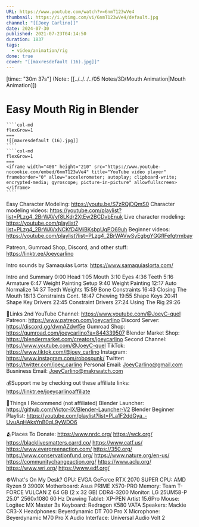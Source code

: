 ```yaml
---
URL: https://www.youtube.com/watch?v=6nmT123wVe4
thumbnail: https://i.ytimg.com/vi/6nmT123wVe4/default.jpg
channel: "[[Joey Carlino]]"
date: 2024-07-30
published: 2021-07-23T04:14:50
duration: 1837
tags:
  - video/animation/rig
done: true
cover: "[[maxresdefault (16).jpg]]"
---
```

[time:: "30m 37s"]
(Note:: [[../../../../05 Notes/3D/Mouth Animation|Mouth Animation]])
# Easy Mouth Rig in Blender
`````col
````col-md
flexGrow=1
===
![[maxresdefault (16).jpg]]
````
````col-md
flexGrow=1
===
<iframe width="400" height="210" src="https://www.youtube-nocookie.com/embed/6nmT123wVe4" title="YouTube video player" frameborder="0" allow="accelerometer; autoplay; clipboard-write; encrypted-media; gyroscope; picture-in-picture" allowfullscreen></iframe>
````
`````
Easy Character Modeling: https://youtu.be/S7zRQjDQmS0
Character modeling videos: https://youtube.com/playlist?list=PLzg4_2BrWAVyf8LKdr2XtEw2BCDvbEnuk
Live character modeling: https://youtube.com/playlist?list=PLzg4_2BrWAVxNCKfD4MiBKsbpUqPO69uh
Beginner videos: https://youtube.com/playlist?list=PLzg4_2BrWAVwSyEgbgYGGflFefgtrmbay

Patreon, Gumroad Shop, Discord, and other stuff:
https://linktr.ee/Joeycarlino
 
Intro sounds by Samaquias Lorta:
https://www.samaquiaslorta.com/

Intro and Summary 0:00
Head 1:05
Mouth 3:10
Eyes 4:36
Teeth 5:16
Armature 6:47
Weight Painting Setup 9:40
Weight Painting 12:17
Auto Normalize 14:37
Teeth Weights 15:59
Bone Constraints 16:43
Closing The Mouth 18:13
Constraints Cont. 18:47
Chewing 19:55
Shape Keys 20:41
Shape Key Drivers 22:45
Constraint Drivers 27:24
Using The Rig 29:26

🔗Links
2nd YouTube Channel: https://www.youtube.com/@JoeyC-quel
Patreon: https://www.patreon.com/joeycarlino
Discord Server: https://discord.gg/dvmAZdwf5e
Gumroad Shop: https://gumroad.com/joeycarlino?a=844339507
Blender Market Shop: https://blendermarket.com/creators/joeycarlino
Second Channel: https://www.youtube.com/@JoeyC-quel
TikTok: https://www.tiktok.com/@joey_carlino
Instagram: https://www.instagram.com/robospunk/
Twitter: https://twitter.com/joey_carlino
Personal Email: JoeyCarlino@gmail.com
Busniness Email: JoeyCarlino@makrwatch.com

💰Support me by checking out these affiliate links:
https://linktr.ee/joeycarlinoaffiliate

🧠Things I Recommend (not affiliated)
Blender Launcher: https://github.com/Victor-IX/Blender-Launcher-V2
Blender Beginner Playlist: https://youtube.com/playlist?list=PLa1F2ddGya_-UvuAqHAksYnB0qL9yWDO6

🫂Places To Donate:
https://www.nrdc.org/
https://wck.org/
https://blacklivesmatters.carrd.co/
https://www.catf.us/
https://www.evergreenaction.com/
https://350.org/
https://www.conservationfund.org/
https://www.nature.org/en-us/
https://communitychangeaction.org/
https://www.aclu.org/
https://www.wri.org/
https://www.edf.org/

⚙️What's On My Desk?
GPU: EVGA GeForce RTX 2070 SUPER
CPU: AMD Ryzen 9 3900X
Motherboard: Asus PRIME X570-PRO
Memory: Team T-FORCE VULCAN Z 64 GB (2 x 32 GB) DDR4-3200
Monitor: LG 25UM58-P 25.0" 2560x1080 60 Hz
Drawing Tablet: XP-PEN Artist 15.6Pro
Mouse: Logitec MX Master 3s
Keyboard: Redragon K580 VATA
Speakers: Mackie CR3-X
Headphones: Beyerdynamic DT 700 Pro X
Microphone: Beyerdynamic M70 Pro X
Audio Interface: Universal Audio Volt 2
